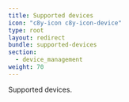 ```yaml
---
title: Supported devices
icon: "c8y-icon c8y-icon-device"
type: root
layout: redirect
bundle: supported-devices
section:
  - device_management
weight: 70
---
```


Supported devices.
